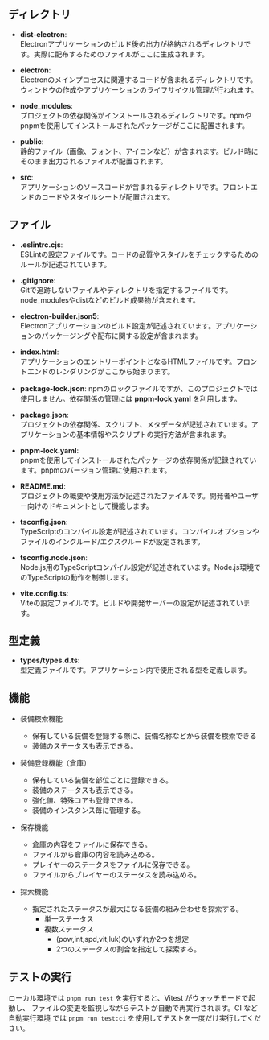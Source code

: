 ## ディレクトリ

- **dist-electron**:  
  Electronアプリケーションのビルド後の出力が格納されるディレクトリです。実際に配布するためのファイルがここに生成されます。

- **electron**:  
  Electronのメインプロセスに関連するコードが含まれるディレクトリです。ウィンドウの作成やアプリケーションのライフサイクル管理が行われます。

- **node_modules**:  
  プロジェクトの依存関係がインストールされるディレクトリです。npmやpnpmを使用してインストールされたパッケージがここに配置されます。

- **public**:  
  静的ファイル（画像、フォント、アイコンなど）が含まれます。ビルド時にそのまま出力されるファイルが配置されます。

- **src**:  
  アプリケーションのソースコードが含まれるディレクトリです。フロントエンドのコードやスタイルシートが配置されます。

## ファイル

- **.eslintrc.cjs**:  
  ESLintの設定ファイルです。コードの品質やスタイルをチェックするためのルールが記述されています。

- **.gitignore**:  
  Gitで追跡しないファイルやディレクトリを指定するファイルです。node_modulesやdistなどのビルド成果物が含まれます。

- **electron-builder.json5**:  
  Electronアプリケーションのビルド設定が記述されています。アプリケーションのパッケージングや配布に関する設定が含まれます。

- **index.html**:  
  アプリケーションのエントリーポイントとなるHTMLファイルです。フロントエンドのレンダリングがここから始まります。

- **package-lock.json**:
  npmのロックファイルですが、このプロジェクトでは使用しません。依存関係の管理には **pnpm-lock.yaml** を利用します。

- **package.json**:  
  プロジェクトの依存関係、スクリプト、メタデータが記述されています。アプリケーションの基本情報やスクリプトの実行方法が含まれます。

- **pnpm-lock.yaml**:  
  pnpmを使用してインストールされたパッケージの依存関係が記録されています。pnpmのバージョン管理に使用されます。

- **README.md**:  
  プロジェクトの概要や使用方法が記述されたファイルです。開発者やユーザー向けのドキュメントとして機能します。

- **tsconfig.json**:  
  TypeScriptのコンパイル設定が記述されています。コンパイルオプションやファイルのインクルード/エクスクルードが設定されます。

- **tsconfig.node.json**:  
  Node.js用のTypeScriptコンパイル設定が記述されています。Node.js環境でのTypeScriptの動作を制御します。

- **vite.config.ts**:  
  Viteの設定ファイルです。ビルドや開発サーバーの設定が記述されています。

## 型定義

- **types/types.d.ts**:  
  型定義ファイルです。アプリケーション内で使用される型を定義します。

## 機能

- 装備検索機能
  - 保有している装備を登録する際に、装備名称などから装備を検索できる
  - 装備のステータスも表示できる。

- 装備登録機能（倉庫）
  - 保有している装備を部位ごとに登録できる。
  - 装備のステータスも表示できる。
  - 強化値、特殊コアも登録できる。
  - 装備のインスタンス毎に管理する。

- 保存機能
  - 倉庫の内容をファイルに保存できる。
  - ファイルから倉庫の内容を読み込める。
  - プレイヤーのステータスをファイルに保存できる。
  - ファイルからプレイヤーのステータスを読み込める。

- 探索機能
  - 指定されたステータスが最大になる装備の組み合わせを探索する。
    - 単一ステータス
    - 複数ステータス
      - (pow,int,spd,vit,luk)のいずれか2つを想定
      - 2つのステータスの割合を指定して探索する。

## テストの実行

ローカル環境では `pnpm run test` を実行すると、Vitest がウォッチモードで起動し、
ファイルの変更を監視しながらテストが自動で再実行されます。CI など自動実行環境
では `pnpm run test:ci` を使用してテストを一度だけ実行してください。
